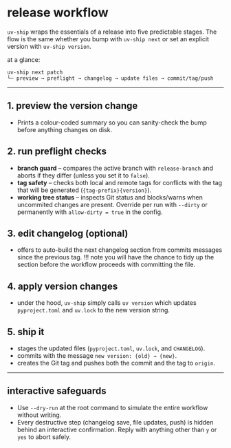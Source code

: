 # release workflow

`uv-ship` wraps the essentials of a release into five predictable stages. The flow is the same whether you bump with `uv-ship next` or set an explicit version with `uv-ship version`.

at a glance:
```
uv-ship next patch
└─ preview → preflight → changelog → update files → commit/tag/push
```

---

## 1. preview the version change
- Prints a colour-coded summary so you can sanity-check the bump before anything changes on disk.

## 2. run preflight checks
- **branch guard** – compares the active branch with `release-branch` and aborts if they differ (unless you set it to `false`).
- **tag safety** – checks both local and remote tags for conflicts with the tag that will be generated (`{tag-prefix}{version}`).
- **working tree status** – inspects Git status and blocks/warns when uncommited changes are present. Override per run with `--dirty` or permanently with `allow-dirty = true` in the config.

## 3. edit changelog (optional)
- offers to auto-build the next changelog section from commits messages since the previous tag.
!!! note
    you will have the chance to tidy up the section before the workflow proceeds with committing the file.

## 4. apply version changes
- under the hood, `uv-ship` simply calls `uv version` which updates `pyproject.toml` and `uv.lock` to the new version string.

## 5. ship it
- stages the updated files (`pyproject.toml`, `uv.lock`, and `CHANGELOG`).
- commits with the message `new version: {old} → {new}`.
- creates the Git tag and pushes both the commit and the tag to `origin`.

---

## interactive safeguards
- Use `--dry-run` at the root command to simulate the entire workflow without writing.
- Every destructive step (changelog save, file updates, push) is hidden behind an interactive confirmation.
Reply with anything other than `y` or `yes` to abort safely.
